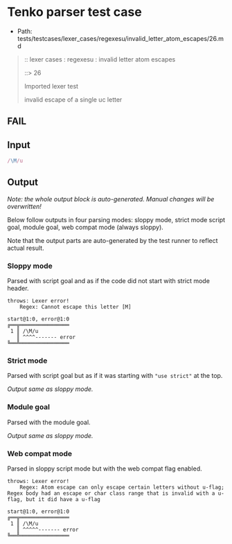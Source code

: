 # Tenko parser test case

- Path: tests/testcases/lexer_cases/regexesu/invalid_letter_atom_escapes/26.md

> :: lexer cases : regexesu : invalid letter atom escapes
>
> ::> 26
>
> Imported lexer test
>
> invalid escape of a single uc letter

## FAIL

## Input

`````js
/\M/u
`````

## Output

_Note: the whole output block is auto-generated. Manual changes will be overwritten!_

Below follow outputs in four parsing modes: sloppy mode, strict mode script goal, module goal, web compat mode (always sloppy).

Note that the output parts are auto-generated by the test runner to reflect actual result.

### Sloppy mode

Parsed with script goal and as if the code did not start with strict mode header.

`````
throws: Lexer error!
    Regex: Cannot escape this letter [M]

start@1:0, error@1:0
╔══╦════════════════
 1 ║ /\M/u
   ║ ^^^^------- error
╚══╩════════════════

`````

### Strict mode

Parsed with script goal but as if it was starting with `"use strict"` at the top.

_Output same as sloppy mode._

### Module goal

Parsed with the module goal.

_Output same as sloppy mode._

### Web compat mode

Parsed in sloppy script mode but with the web compat flag enabled.

`````
throws: Lexer error!
    Regex: Atom escape can only escape certain letters without u-flag; Regex body had an escape or char class range that is invalid with a u-flag, but it did have a u-flag

start@1:0, error@1:0
╔══╦════════════════
 1 ║ /\M/u
   ║ ^^^^^------- error
╚══╩════════════════

`````

